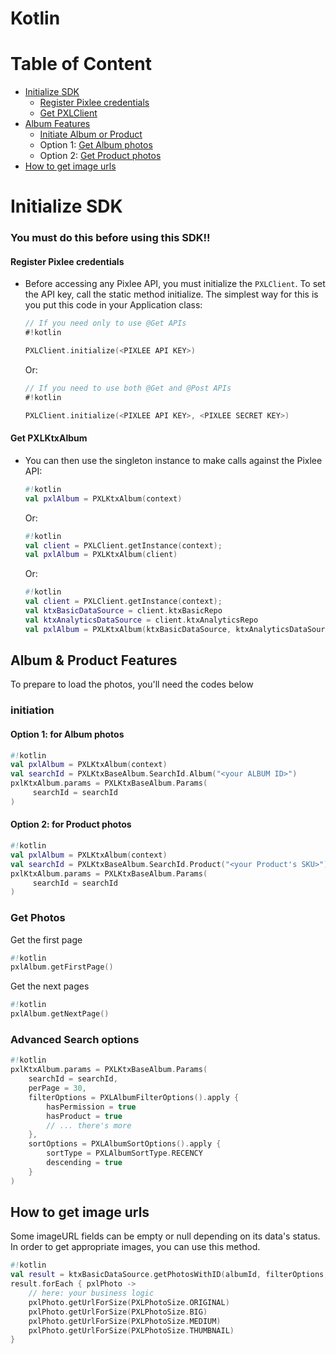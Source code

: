 # Kotlin

# Table of Content
- [Initialize SDK](#Initialize-SDK)
    - [Register Pixlee credentials](#Register-Pixlee-credentials)
    - [Get PXLClient](#Get-PXLClient)
- [Album Features](#Album-Features)
    - [Initiate Album or Product](#Initiate-Album-or-Product)
    - Option 1: [Get Album photos](#Get-Album-photos)
    - Option 2: [Get Product photos](#Get-Product-photos)
- [How to get image urls](#How-to-get-image-urls)

# Initialize SDK
### You must do this before using this SDK!!
#### Register Pixlee credentials
- Before accessing any Pixlee API, you must initialize the `PXLClient`. To set the API key, call the static method initialize. The simplest way for this is you put this code in your Application class:
    ```kotlin
    // If you need only to use @Get APIs
    #!kotlin
    
    PXLClient.initialize(<PIXLEE API KEY>)
    ```
    Or:
    ```kotlin
    // If you need to use both @Get and @Post APIs
    #!kotlin
    
    PXLClient.initialize(<PIXLEE API KEY>, <PIXLEE SECRET KEY>)
    ```
#### Get PXLKtxAlbum
- You can then use the singleton instance to make calls against the Pixlee API:
    ```kotlin
    #!kotlin
    val pxlAlbum = PXLKtxAlbum(context)
    ```
    Or:
    ```kotlin
    #!kotlin
    val client = PXLClient.getInstance(context);
    val pxlAlbum = PXLKtxAlbum(client)
    ```
    Or:
    ```kotlin
    #!kotlin
    val client = PXLClient.getInstance(context);
    val ktxBasicDataSource = client.ktxBasicRepo
    val ktxAnalyticsDataSource = client.ktxAnalyticsRepo
    val pxlAlbum = PXLKtxAlbum(ktxBasicDataSource, ktxAnalyticsDataSource)
    ```
## Album & Product Features
To prepare to load the photos, you'll need the codes below
### initiation
#### Option 1: for Album photos
```kotlin
#!kotlin
val pxlAlbum = PXLKtxAlbum(context)
val searchId = PXLKtxBaseAlbum.SearchId.Album("<your ALBUM ID>")
pxlKtxAlbum.params = PXLKtxBaseAlbum.Params(
     searchId = searchId
)
```
#### Option 2: for Product photos
```kotlin
#!kotlin
val pxlAlbum = PXLKtxAlbum(context)
val searchId = PXLKtxBaseAlbum.SearchId.Product("<your Product's SKU>")
pxlKtxAlbum.params = PXLKtxBaseAlbum.Params(
     searchId = searchId
)
```
### Get Photos
Get the first page
```kotlin
#!kotlin
pxlAlbum.getFirstPage()
```

Get the next pages
```kotlin
#!kotlin
pxlAlbum.getNextPage()
```
### Advanced Search options
```kotlin
#!kotlin
pxlKtxAlbum.params = PXLKtxBaseAlbum.Params(
    searchId = searchId,
    perPage = 30,
    filterOptions = PXLAlbumFilterOptions().apply {
        hasPermission = true
        hasProduct = true
        // ... there's more
    },
    sortOptions = PXLAlbumSortOptions().apply {
        sortType = PXLAlbumSortType.RECENCY
        descending = true
    }
)
```
## How to get image urls
Some imageURL fields can be empty or null depending on its data's status. In order to get appropriate images, you can use this method.
```kotlin
#!kotlin
val result = ktxBasicDataSource.getPhotosWithID(albumId, filterOptions, sortOptions, perPage, lastPageLoaded)
result.forEach { pxlPhoto ->
    // here: your business logic
    pxlPhoto.getUrlForSize(PXLPhotoSize.ORIGINAL)
    pxlPhoto.getUrlForSize(PXLPhotoSize.BIG)
    pxlPhoto.getUrlForSize(PXLPhotoSize.MEDIUM)
    pxlPhoto.getUrlForSize(PXLPhotoSize.THUMBNAIL)
}
```
    

